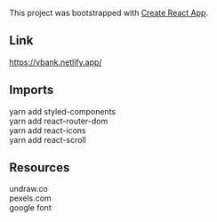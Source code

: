 This project was bootstrapped with [Create React App](https://github.com/facebook/create-react-app).

## Link
https://vbank.netlify.app/

## Imports

yarn add styled-components<br />
yarn add react-router-dom<br />
yarn add react-icons<br />
yarn add react-scroll

## Resources

undraw.co<br />
pexels.com<br />
google font
